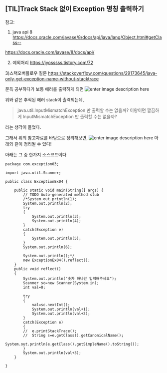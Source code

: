 ﻿
## [TIL]Track Stack 없이 Exception 명칭 출력하기

참고:
1) java api 8
https://docs.oracle.com/javase/8/docs/api/java/lang/Object.html#getClass--

https://docs.oracle.com/javase/8/docs/api/

2) 예외처리
https://jyosssss.tistory.com/72

3)스택오버플로우 질문
https://stackoverflow.com/questions/29173645/java-only-get-exception-name-without-stacktrace


문득 공부하다가 보통 에러를 출력하게 되면
![enter image description here](https://github.com/hy6219/TIL-Today-I-Learned-/blob/main/JAVA/Exception/%EC%98%88%EC%99%B8%EC%B2%98%EB%A6%AC_%EC%98%88%EC%99%B8%ED%81%B4%EB%9E%98%EC%8A%A4%EB%AA%85%EC%B9%AD%20%EC%B6%9C%EB%A0%A5%ED%95%98%EA%B8%B0.PNG?raw=true)

위와 같은 추적된 에러 stack이 출력되는데, 

> java.util.InputMismatchException 만 출력할 수는 없을까? 이왕이면 깔끔하게 InputMismatchException 만 출력할 수는 없을까?

라는 생각이 들었다.

그래서 위의 참고자료를 바탕으로 정리해보면,
![enter image description here](https://github.com/hy6219/TIL-Today-I-Learned-/blob/main/JAVA/Exception/%EC%98%88%EC%99%B8%EC%B2%98%EB%A6%AC_print%20exception%20class%20name%20without%20stack.png?raw=true)
아래와 같이 정리될 수 있다!

아래는 그 중 한가지 소스코드이다

~~~
package com.exception03;

import java.util.Scanner;

public class ExceptionEx04 {

	public static void main(String[] args) {
		// TODO Auto-generated method stub
		/*System.out.println(1);
		System.out.println(2);
		try
		{
			System.out.println(3);
			System.out.println(4);
		}
		catch(Exception e)
		{
			System.out.println(5);
		}
		System.out.println(6);
		
		System.out.println();*/
		new ExceptionEx04().reflect();
	}
	public void reflect()
	{
		System.out.println("숫자 하나만 입력해주세요");
		Scanner sc=new Scanner(System.in);
		int val=0;
		
		try
		{
			val=sc.nextInt();
			System.out.println(val+1);
			System.out.println(val+2);
		}
		catch(Exception e)
		{	
		//	e.printStackTrace();
		//	String s=e.getClass().getCanonicalName();
			System.out.println(e.getClass().getSimpleName().toString());
		}
		System.out.println(val+3);
	}

}

~~~



